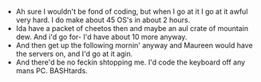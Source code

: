 - Ah sure I wouldn't be fond of coding, but when I go at it I go at it awful very hard. I do make about 45 OS's in about 2 hours. 
- Ida have a packet of cheetos then and maybe an aul crate of mountain dew. And i'd go for- I'd have about 10 more anyway.
- And then get up the following mornin' anyway and Maureen would have the servers on, and I'd go at it agin.
- And there'd be no feckin shtopping me. I'd code the keyboard off any mans PC. BASHtards.
<!---
m-a-z-z-z/m-a-z-z-z is a ✨ special ✨ repository because its `README.md` (this file) appears on your GitHub profile.
You can click the Preview link to take a look at your changes.
--->
